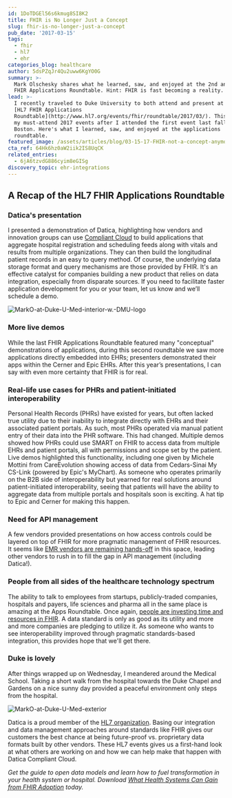 ```yaml
---
id: 1DoTDGEl56s6kmug8SI8K2
title: FHIR is No Longer Just a Concept
slug: fhir-is-no-longer-just-a-concept
pub_date: '2017-03-15'
tags:
  - fhir
  - hl7
  - ehr
categories_blog: healthcare
author: 5dsPZqJr4Qu2uww6KgYO0G
summary: >-
  Mark Olschesky shares what he learned, saw, and enjoyed at the 2nd annual HL7
  FHIR Applications Roundtable. Hint: FHIR is fast becoming a reality.
lead: >-
  I recently traveled to Duke University to both attend and present at the 2nd
  [HL7 FHIR Applications
  Roundtable](http://www.hl7.org/events/fhir/roundtable/2017/03/). This topped
  my must-attend 2017 events after I attended the first event last fall in
  Boston. Here's what I learned, saw, and enjoyed at the applications
  roundtable.
featured_image: /assets/articles/blog/03-15-17-FHIR-not-a-concept-anymore-_Marko_.jpg
cta_ref: 64Hk6hz0aW2iik2IS8UqCK
related_entries:
  - 6jA6tzvdG886cyim8eGISg
discovery_topic: ehr-integrations
---
```

## A Recap of the HL7 FHIR Applications Roundtable

### Datica's presentation
I presented a demonstration of Datica, highlighting how vendors and innovation groups can use [Compliant Cloud](https://datica.com/compliant-cloud/) to build applications that aggregate hospital registration and scheduling feeds along with vitals and results from multiple organizations. They can then build the longitudinal patient records in an easy to query method. Of course, the underlying data storage format and query mechanisms are those provided by FHIR. It's an effective catalyst for companies building a new product that relies on data integration, especially from disparate sources. If you need to facilitate faster application development for you or your team, let us know and we’ll schedule a demo.

![MarkO-at-Duke-U-Med-interior-w.-DMU-logo](/assets/articles/blog/MarkO-at-Duke-U-Med-interior-w.-DMU-logo.jpg)
 
### More live demos
While the last FHIR Applications Roundtable featured many "conceptual" demonstrations of applications, during this second roundtable we saw more applications directly embedded into EHRs; presenters demonstrated their apps within the Cerner and Epic EHRs. After this year’s presentations, I can say with even more certainty that FHIR is for real.
 
### Real-life use cases for PHRs and patient-initiated interoperability
Personal Health Records (PHRs) have existed for years, but often lacked true utility due to their inability to integrate directly with EHRs and their associated patient portals. As such, most PHRs operated via manual patient entry of their data into the PHR software. This had changed. Multiple demos showed how PHRs could use SMART on FHIR to access data from multiple EHRs and patient portals, all with permissions and scope set by the patient. Live demos highlighted this functionality, including one given by Michele Mottini from CareEvolution showing access of data from Cedars-Sinai My CS-Link (powered by Epic's MyChart). As someone who operates primarily on the B2B side of interoperability but yearned for real solutions around patient-initiated interoperability, seeing that patients will have the ability to aggregate data from multiple portals and hospitals soon is exciting. A hat tip to Epic and Cerner for making this happen.
 
### Need for API management
A few vendors provided presentations on how access controls could be layered on top of FHIR for more pragmatic management of FHIR resources. It seems like [EMR vendors are remaining hands-off](https://datica.com/blog/2017-healthcare-trends-part-three-the-rise-and-fall-of-the-ehr/) in this space, leading other vendors to rush in to fill the gap in API management (including Datica!).
 
### People from all sides of the healthcare technology spectrum
The ability to talk to employees from startups, publicly-traded companies, hospitals and payers, life sciences and pharma all in the same place is amazing at the Apps Roundtable. Once again, [people are investing time and resources in FHIR](https://datica.com/guide/fhir-for-health-systems/). A data standard is only as good as its utility and more and more companies are pledging to utilize it. As someone who wants to see interoperability improved through pragmatic standards-based integration, this provides hope that we'll get there.

### Duke is lovely
After things wrapped up on Wednesday, I meandered around the Medical School. Taking a short walk from the hospital towards the Duke Chapel and Gardens on a nice sunny day provided a peaceful environment only steps from the hospital.

![MarkO-at-Duke-U-Med-exterior](/assets/articles/blog/MarkO-at-Duke-U-Med-exterior.jpg)

Datica is a proud member of the [HL7 organization](http://www.hl7.org/). Basing our integration and data management approaches around standards like FHIR gives our customers the best chance at being future-proof vs. proprietary data formats built by other vendors. These HL7 events gives us a first-hand look at what others are working on and how we can help make that happen with Datica Compliant Cloud.

*Get the guide to open data models and learn how to fuel transformation in your health system or hospital. Download [What Health Systems Can Gain from FHIR Adoption](https://datica.com/guide/fhir-for-health-systems/) today.*
  
